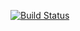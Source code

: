 [![Build Status](https://travis-ci.org/veritaserg/DeveloperHibernate.svg?branch=master)](https://travis-ci.org/veritaserg/DeveloperHibernate)